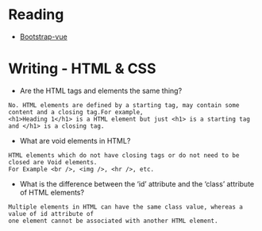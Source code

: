 # Reading

- [Bootstrap-vue](https://bootstrap-vue.org/docs)


# Writing - HTML & CSS

- Are the HTML tags and elements the same thing?  
```
No. HTML elements are defined by a starting tag, may contain some content and a closing tag.For example,
<h1>Heading 1</h1> is a HTML element but just <h1> is a starting tag and </h1> is a closing tag.
```

- What are void elements in HTML?  
```
HTML elements which do not have closing tags or do not need to be closed are Void elements. 
For Example <br />, <img />, <hr />, etc.
```

- What is the difference between the ‘id’ attribute and the ‘class’ attribute of HTML elements?  
```
Multiple elements in HTML can have the same class value, whereas a value of id attribute of 
one element cannot be associated with another HTML element.
```

